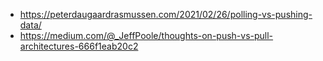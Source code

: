 - https://peterdaugaardrasmussen.com/2021/02/26/polling-vs-pushing-data/
- https://medium.com/@_JeffPoole/thoughts-on-push-vs-pull-architectures-666f1eab20c2